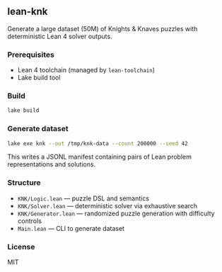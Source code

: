 ## lean-knk

Generate a large dataset (50M) of Knights & Knaves puzzles with deterministic Lean 4 solver outputs.

### Prerequisites

- Lean 4 toolchain (managed by `lean-toolchain`)
- Lake build tool

### Build

```bash
lake build
```

### Generate dataset

```bash
lake exe knk --out /tmp/knk-data --count 200000 --seed 42
```

This writes a JSONL manifest containing pairs of Lean problem representations and solutions.

### Structure

- `KNK/Logic.lean` — puzzle DSL and semantics
- `KNK/Solver.lean` — deterministic solver via exhaustive search
- `KNK/Generator.lean` — randomized puzzle generation with difficulty controls
- `Main.lean` — CLI to generate dataset

### License

MIT
